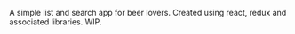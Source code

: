 A simple list and search app for beer lovers. Created using react, redux and associated libraries. WIP.
